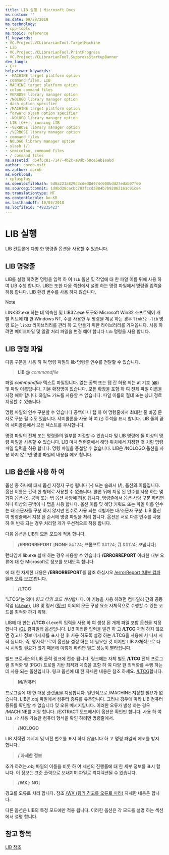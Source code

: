 ```yaml
---
title: LIB 실행 | Microsoft Docs
ms.custom: ''
ms.date: 09/28/2018
ms.technology:
- cpp-tools
ms.topic: reference
f1_keywords:
- VC.Project.VCLibrarianTool.TargetMachine
- Lib
- VC.Project.VCLibrarianTool.PrintProgress
- VC.Project.VCLibrarianTool.SuppressStartupBanner
dev_langs:
- C++
helpviewer_keywords:
- -MACHINE target platform option
- command files, LIB
- MACHINE target platform option
- colon command files
- VERBOSE library manager option
- /NOLOGO library manager option
- dash option specifier
- /MACHINE target platform option
- forward slash option specifier
- -NOLOGO library manager option
- LIB [C++], running LIB
- -VERBOSE library manager option
- /VERBOSE library manager option
- command files
- NOLOGO library manager option
- slash (/)
- semicolon, command files
- / command files
ms.assetid: d54f5c81-7147-4b2c-a8db-68ce6eb1eabd
author: corob-msft
ms.author: corob
ms.workload:
- cplusplus
ms.openlocfilehash: 5d8a221a829d3cded8d974c608bdd27edab07f60
ms.sourcegitcommit: 1d9bd38cacbc783fccd3884b7b92062161c91c84
ms.translationtype: MT
ms.contentlocale: ko-KR
ms.lasthandoff: 10/03/2018
ms.locfileid: "48235422"
---
```

# <a name="running-lib"></a>LIB 실행

LIB 컨트롤에 다양 한 명령줄 옵션을 사용할 수 있습니다.

## <a name="lib-command-line"></a>LIB 명령줄

LIB를 실행 하려면 명령을 입력 하 여 `lib` 옵션 및 작업에 대 한 파일 이름 뒤에 사용 하 여 LIB 수행 합니다. LIB는 또한 다음 섹션에서 설명 하는 명령 파일에서 명령줄 입력을 허용 합니다. LIB 환경 변수를 사용 하지 않습니다.

> [!NOTE]
> LINK32.exe 하는 데 익숙한 및 LIB32.exe 도구와 Microsoft Win32 소프트웨어 개발 키트에 대 한 Windows NT, 수를 사용한 두 명령을 제공 하는 경우 `link32 -lib` 명령 또는 `lib32` 라이브러리를 관리 하 고 만들기 위한 라이브러리를 가져옵니다. 사용 하려면 메이크파일 및 일괄 처리 파일을 변경 해야 합니다 `lib` 명령을 사용 합니다.

## <a name="lib-command-files"></a>LIB 명령 파일

다음 구문을 사용 하 여 명령 파일의 lib 명령줄 인수를 전달할 수 있습니다.

> **LIB \@**  <em>commandfile</em>

파일 *commandfile* 텍스트 파일입니다. 없는 공백 또는 탭 간 허용 되는 at 기호 (**\@**) 및 파일 이름입니다. 기본 확장명이 없습니다. 모든 확장을 포함 하 여 전체 파일 이름을 지정 해야 합니다. 와일드 카드를 사용할 수 없습니다. 파일 이름의 절대 또는 상대 경로 지정할 수 있습니다.

명령 파일의 인수 구분할 수 있습니다 공백이 나 탭 하 여 명령줄에서 최대한 줄 바꿈 문자로 구분 될 수도 있습니다. 세미콜론을 사용 하 여 (**;**) 주석을 표시 합니다. LIB 줄의 끝에 세미콜론에서 모든 텍스트를 무시합니다.

명령 파일의 전체 또는 명령줄의 일부를 지정할 수 있습니다 및 LIB 명령에 둘 이상의 명령 파일을 사용할 수 있습니다. LIB 마치 명령줄에서 해당 위치에서 지정한 것 처럼 명령 파일 입력을 허용 합니다. 명령 파일을 중첩할 수 없습니다. LIB은 /NOLOGO 옵션을 사용 하지 않으면 명령 파일의 내용을 에코 합니다.

## <a name="using-lib-options"></a>LIB 옵션을 사용 하 여

옵션 중 하나에 대시 옵션 지정자 구성 됩니다 (**-**) 또는 슬래시 (**/**), 옵션의 이름입니다. 옵션 이름은 간략 한 형태로 사용할 수 없습니다. 콜론 뒤에 지정 된 인수를 사용 하는 몇 가지 옵션 (**:**). 공백 또는 탭 옵션 사양에 허용 됩니다. 명령줄에서 옵션 사양 구분 하려면 하나 이상의 공백이 나 탭을 사용 합니다. 옵션 이름 및 해당 키워드 또는 파일 이름 인수는 대 소문자를 구분 하지 않지만 인수로 사용 되는 식별자는 대/소문자 구분. LIB 옵션이 명령줄에서 지정 된 순서에 명령 파일을 처리 합니다. 옵션은 서로 다른 인수를 사용 하 여 반복 되는 경우 처리할 개가 우선적으로 적용 합니다.

다음 옵션은 LIB의 모든 모드에 적용 합니다.

> **/ERRORREPORT** [**NONE** &AMP;#124; **프롬프트** &AMP;#124; **큐** &AMP;#124; **보냅니다**]

런타임에 lib.exe 실패 하는 경우 사용할 수 있습니다 **/ERRORREPORT** 이러한 내부 오류에 대 한 Microsoft로 정보를 보내도록 합니다.

에 대 한 자세한 내용은 **/ERRORREPORT**를 참조 하십시오 [/errorReport (내부 컴파일러 오류 보고)](../../build/reference/errorreport-report-internal-compiler-errors.md)합니다.

> **/LTCG**

"LTCG"는 의미 *링크 타임 코드 생성*합니다. 이 기능을 사용 하려면 컴파일러 간의 공동 작업 ([cl.exe](compiler-options.md)), LIB 및 링커 ([링크](linker-options.md)) 이외의 모든 구성 요소 자체적으로 수행할 수 있는 코드를 최적화 하기 위해.

LIB에 대 한는 **/LTCG** cl.exe의 입력을 사용 하 여 생성 된 개체 파일 포함 옵션을 지정 합니다 [/GL](gl-whole-program-optimization.md) 컴파일러 옵션입니다. LIB 이러한 입력을 발견 하 고 **/LTCG** 지정 하지 않으면 경고나 정보 메시지를 표시 한 후 사용 하도록 설정 하는 /LTCG을 사용해 서 다시 시작 됩니다. 즉, 명시적으로이 옵션을 설정 하는 데 필요한 것 이지만 LIB 자체적으로 다시 시작할 필요가 없기 때문에 이렇게 하려면 빌드 성능이 빨라집니다.

빌드 프로세스의 LIB 출력 링크에 전송 됩니다. 링크에는 자체 별도 **/LTCG** 전체 프로그램 최적화 및 (PGO) 프로필 기반 최적화 계측을 포함 하 여 다양 한 최적화를 수행 하는 데 사용 되는 옵션입니다. 링크 옵션에 대 한 자세한 내용은 참조 하세요. [/LTCG](ltcg-link-time-code-generation.md)합니다.

> **M/컴퓨터**

프로그램에 대 한 대상 플랫폼을 지정합니다. 일반적으로 /MACHINE 지정할 필요가 없습니다. LIB은.obj 파일에서 컴퓨터 종류를 유추합니다. 그러나 경우에 따라 LIB 컴퓨터 종류를 확인할 수 없습니다 및 오류 메시지입니다. 이러한 오류가 발생 하는 경우 /MACHINE를 지정 합니다. /EXTRACT 모드에서이 옵션은 확인만 합니다. 사용 하 여 `lib /?` 사용 가능한 컴퓨터 형식을 확인 하려면 명령줄에서.

> **/NOLOGO**

LIB 저작권 메시지 및 버전 번호를 표시 하지 않습니다 하 고 명령 파일의 에코를 방지 합니다.

> **/ 자세한 정보**

추가 하려는.obj 파일의 이름을 비롯 하 여 세션의 진행률에 대 한 세부 정보를 표시 합니다. 이 정보는 표준 출력으로 보내지며 파일로 리디렉션될 수 있습니다.

> **/WX**[**: NO**]

경고를 오류로 처리 합니다. 참조 [/WX (링커 경고를 오류로 처리)](../../build/reference/wx-treat-linker-warnings-as-errors.md) 자세한 내용은 합니다.

다른 옵션은 LIB의 특정 모드에만 적용 됩니다. 이러한 옵션은 각 모드를 설명 하는 섹션에서 설명 합니다.

## <a name="see-also"></a>참고 항목

[LIB 참조](../../build/reference/lib-reference.md)
